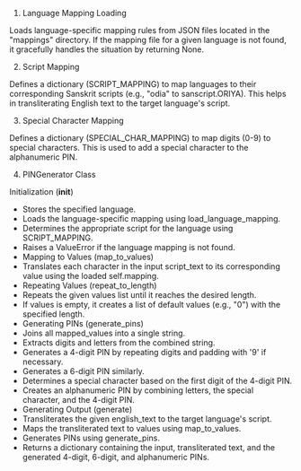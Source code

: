 1. Language Mapping Loading

Loads language-specific mapping rules from JSON files located in the "mappings" directory.
If the mapping file for a given language is not found, it gracefully handles the situation by returning None.

2. Script Mapping

Defines a dictionary (SCRIPT_MAPPING) to map languages to their corresponding Sanskrit scripts (e.g., "odia" to sanscript.ORIYA).
This helps in transliterating English text to the target language's script.

3. Special Character Mapping

Defines a dictionary (SPECIAL_CHAR_MAPPING) to map digits (0-9) to special characters. This is used to add a special character to the alphanumeric PIN.

4. PINGenerator Class

Initialization (__init__)
- Stores the specified language.
- Loads the language-specific mapping using load_language_mapping.
- Determines the appropriate script for the language using SCRIPT_MAPPING.
- Raises a ValueError if the language mapping is not found.
- Mapping to Values (map_to_values)
- Translates each character in the input script_text to its corresponding value using the loaded self.mapping.
- Repeating Values (repeat_to_length)
- Repeats the given values list until it reaches the desired length.
- If values is empty, it creates a list of default values (e.g., "0") with the specified length.
- Generating PINs (generate_pins)
- Joins all mapped_values into a single string.
- Extracts digits and letters from the combined string.
- Generates a 4-digit PIN by repeating digits and padding with '9' if necessary.
- Generates a 6-digit PIN similarly.
- Determines a special character based on the first digit of the 4-digit PIN.
- Creates an alphanumeric PIN by combining letters, the special character, and the 4-digit PIN.
- Generating Output (generate)
- Transliterates the given english_text to the target language's script.
- Maps the transliterated text to values using map_to_values.
- Generates PINs using generate_pins.
- Returns a dictionary containing the input, transliterated text, and the generated 4-digit, 6-digit, and alphanumeric PINs.